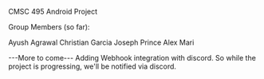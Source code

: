 CMSC 495 Android Project

Group Members (so far):

Ayush Agrawal 
Christian Garcia
Joseph Prince
Alex Mari

---More to come---
Adding Webhook integration with discord.  So while the project is progressing, we'll be notified via discord.  
